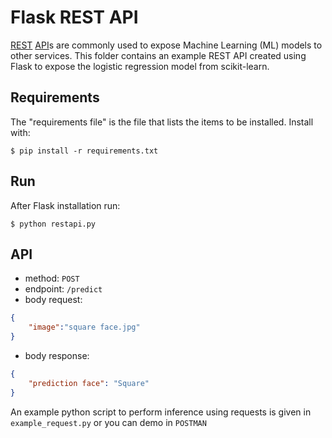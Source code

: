 # Flask REST API
[REST](https://en.wikipedia.org/wiki/Representational_state_transfer) [API](https://en.wikipedia.org/wiki/API)s are commonly used to expose Machine Learning (ML) models to other services.
This folder contains an example REST API created using Flask to expose the logistic regression model from scikit-learn.

## Requirements
 
The "requirements file" is the file that lists the items to be installed. Install with:

```shell
$ pip install -r requirements.txt
```

## Run

After Flask installation run:

```shell
$ python restapi.py
```

## API
- method: `POST`
- endpoint: `/predict`
- body request:
```JSON
{
    "image":"square face.jpg"
}
```
- body response:
```JSON
{
    "prediction face": "Square"
}
```

An example python script to perform inference using requests is given in `example_request.py` or you can demo in `POSTMAN`

